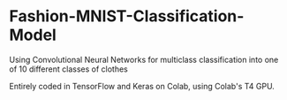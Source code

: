 # Fashion-MNIST-Classification-Model
Using Convolutional Neural Networks for multiclass classification into one of 10 different classes of clothes

Entirely coded in TensorFlow and Keras on Colab, using Colab's T4 GPU.
